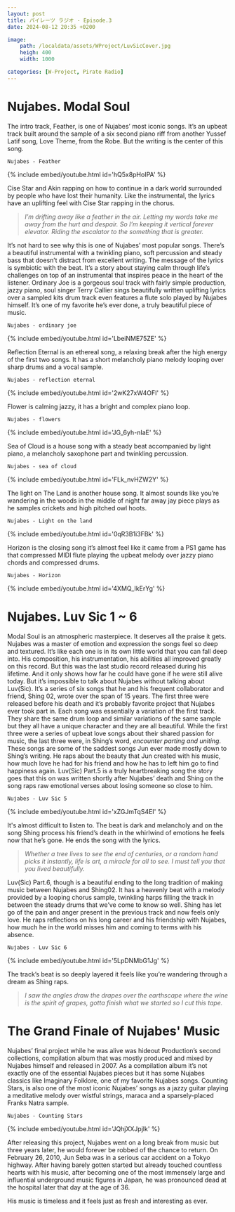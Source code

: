 ```yaml
---
layout: post
title: パイレーツ ラジオ - Episode.3
date: 2024-08-12 20:35 +0200

image:
    path: /localdata/assets/WProject/LuvSicCover.jpg
    heigh: 400
    width: 1000

categories: [W-Project, Pirate Radio]
---
```


# Nujabes. Modal Soul

The intro track, Feather, is one of Nujabes’ most iconic songs. It’s an upbeat track built around the sample of a six second piano riff from another Yussef Latif song, Love Theme, from the Robe. But the writing is the center of this song. 

`Nujabes - Feather`

{% include embed/youtube.html id='hQ5x8pHoIPA' %}

Cise Star and Akin rapping on how to continue in a dark world surrounded by people who have lost their humanity. Like the instrumental, the lyrics have an uplifting feel with Cise Star rapping in the chorus. 

>*I’m drifting away like a feather in the air. Letting my words take me away from the hurt and despair. So I’m keeping it vertical forever elevator. Riding the escalator to the something that is greater.*

It’s not hard to see why this is one of Nujabes’ most popular songs. There’s a beautiful instrumental with a twinkling piano, soft percussion and steady bass that doesn’t distract from excellent writing. The message of the lyrics is symbiotic with the beat. It’s a story about staying calm through life’s challenges on top of an instrumental that inspires peace in the heart of the listener. 
Ordinary Joe is a gorgeous soul track with fairly simple production, jazzy piano, soul singer Terry Callier sings beautifully written uplifting lyrics over a sampled kits drum track even features a flute solo played by Nujabes himself. It’s one of my favorite he’s ever done, a truly beautiful piece of music. 

`Nujabes - ordinary joe`

{% include embed/youtube.html id='LbeiNME75ZE' %}

Reflection Eternal is an ethereal song, a relaxing break after the high energy of the first two songs. It has a short melancholy piano melody looping over sharp drums and a vocal sample. 

`Nujabes - reflection eternal`

{% include embed/youtube.html id='2wK27xW4OFI' %}

Flower is calming jazzy, it has a bright and complex piano loop. 

`Nujabes - flowers`

{% include embed/youtube.html id='JG_6yh-nIaE' %}

Sea of Cloud is a house song with a steady beat accompanied by light piano, a melancholy saxophone part and twinkling percussion. 

`Nujabes - sea of cloud`

{% include embed/youtube.html id='FLk_nvHZW2Y' %}

The light on The Land is another house song. It almost sounds like you’re wandering in the woods in the middle of night far away jay piece plays as he samples crickets and high pitched owl hoots. 

`Nujabes - Light on the land`

{% include embed/youtube.html id='0qR3B1i3FBk' %}

Horizon is the closing song it’s almost feel like it came from a PS1 game has that compressed MIDI flute playing the upbeat melody over jazzy piano chords and compressed drums. 

`Nujabes - Horizon`

{% include embed/youtube.html id='4XMQ_IkErYg' %}

# Nujabes. Luv Sic 1 ~ 6

Modal Soul is an atmospheric masterpiece. It deserves all the praise it gets. Nujabes was a master of emotion and expression the songs feel so deep and textured. It’s like each one is in its own little world that you can fall deep into. His composition, his instrumentation, his abilities all improved greatly on this record. But this was the last studio record released during his lifetime. And it only shows how far he could have gone if he were still alive today. 
But it’s impossible to talk about Nujabes without talking about Luv(Sic). It’s a series of six songs that he and his frequent collaborator and friend, Shing 02, wrote over the span of 15 years. The first three were released before his death and it’s probably favorite project that Nujabes ever took part in. Each song was essentially a variation of the first track. They share the same drum loop and similar variations of the same sample but they all have a unique character and they are all beautiful. While the first three were a series of upbeat love songs about their shared passion for music, the last three were, in Shing’s word, *encounter parting and uniting*. These songs are some of the saddest songs Jun ever made mostly down to Shing’s writing. He raps about the beauty that Jun created with his music, how much love he had for his friend and how he has to left him go to find happiness again. Luv(Sic) Part.5 is a truly heartbreaking song the story goes that this on was written shortly after Nujabes’ death and Shing on the song raps raw emotional verses about losing someone so close to him. 

`Nujabes - Luv Sic 5`

{% include embed/youtube.html id='xZGJmTqS4EI' %}

It's almost difficult to listen to. The beat is dark and melancholy and on the song Shing process his friend’s death in the whirlwind of emotions he feels now that he’s gone. He ends the song with the lyrics. 

>*Whether a tree lives to see the end of centuries, or a random hand picks it instantly, life is art, a miracle for all to see. I must tell you that you lived beautifully.*

Luv(Sic) Part.6, though is a beautiful ending to the long tradition of making music between Nujabes and Shing02. It has a heavenly beat with a melody provided by a looping chorus sample, twinkling harps filling the track in between the steady drums that we’ve come to know so well. Shing has let go of the pain and anger present in the previous track and now feels only love. He raps reflections on his long career and his friendship with Nujabes, how much he in the world misses him and coming to terms with his absence. 

`Nujabes - Luv Sic 6`

{% include embed/youtube.html id='5LpDNMbG1Jg' %}

The track’s beat is so deeply layered it feels like you’re wandering through a dream as Shing raps. 

>*I saw the angles draw the drapes over the earthscape where the wine is the spirit of grapes, gotta finish what we started so I cut this tape.*

# The Grand Finale of Nujabes' Music

Nujabes’ final project while he was alive was hideout Production’s second collections, compilation album that was mostly produced and mixed by Nujabes himself and released in 2007. As a compilation album it’s not exactly one of the essential Nujabes pieces but it has some Nujabes classics like Imaginary Folklore, one of my favorite Nujabes songs. Counting Stars, is also one of the most iconic Nujabes’ songs as a jazzy guitar playing a meditative melody over wistful strings, maraca and a sparsely-placed Franks Natra sample.

`Nujabes - Counting Stars`

{% include embed/youtube.html id='JQhjXXJpjlk' %}

After releasing this project, Nujabes went on a long break from music but three years later, he would forever be robbed of the chance to return. On February 26, 2010, Jun Seba was in a serious car accident on a Tokyo highway. After having barely gotten started but already touched countless hearts with his music, after becoming one of the most immensely large and influential underground music figures in Japan, he was pronounced dead at the hospital later that day at the age of 36. 

His music is timeless and it feels just as fresh and interesting as ever. 



